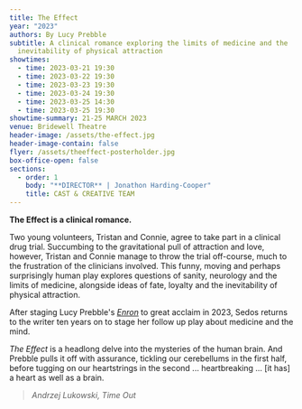 ```yaml
---
title: The Effect
year: "2023"
authors: By Lucy Prebble
subtitle: A clinical romance exploring the limits of medicine and the
  inevitability of physical attraction
showtimes:
  - time: 2023-03-21 19:30
  - time: 2023-03-22 19:30
  - time: 2023-03-23 19:30
  - time: 2023-03-24 19:30
  - time: 2023-03-25 14:30
  - time: 2023-03-25 19:30
showtime-summary: 21-25 MARCH 2023
venue: Bridewell Theatre
header-image: /assets/the-effect.jpg
header-image-contain: false
flyer: /assets/theeffect-posterholder.jpg
box-office-open: false
sections:
  - order: 1
    body: "**DIRECTOR** | Jonathon Harding-Cooper"
    title: CAST & CREATIVE TEAM
---
```

**The Effect is a clinical romance.** 

Two young volunteers, Tristan and Connie, agree to take part in a clinical drug trial. Succumbing to the gravitational pull of attraction and love, however, Tristan and Connie manage to throw the trial off-course, much to the frustration of the clinicians involved. This funny, moving and perhaps surprisingly human play explores questions of sanity, neurology and the limits of medicine, alongside ideas of fate, loyalty and the inevitability of physical attraction.

After staging Lucy Prebble's *[Enron](https://www.sedos.co.uk/shows/2013-enron)* to great acclaim in 2023, Sedos returns to the writer ten years on to stage her follow up play about medicine and the mind.

>
<em>The Effect</em></a> is a headlong delve into the mysteries of the human brain. And Prebble pulls it off with assurance, tickling our cerebellums in the first half, before tugging on our heartstrings in the second ... heartbreaking ... [it has] a heart as well as a brain.
><footer><cite>Andrzej Lukowski, Time Out</cite></footer>